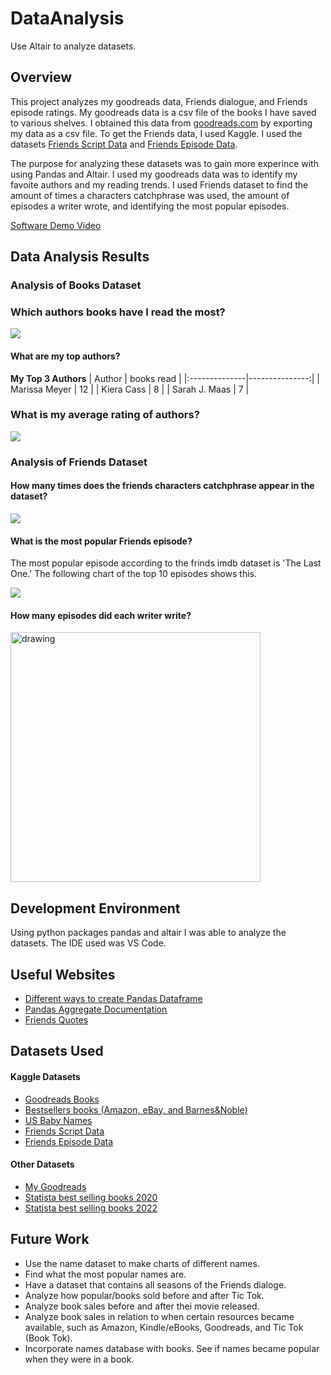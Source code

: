 # DataAnalysis
Use Altair to analyze datasets. 

## Overview

This project analyzes my goodreads data, Friends dialogue, and Friends episode ratings. My goodreads data is a csv file of the books I have saved to various shelves. I obtained this data from [goodreads.com](https://www.kaggle.com/datasets/jealousleopard/goodreadsbooks) by exporting my data as a csv file. To get the Friends data, I used Kaggle. I used the datasets [Friends Script Data](https://www.kaggle.com/discussions/general/182990) and [Friends Episode Data](https://www.kaggle.com/datasets/bcruise/friends-episode-data).

The purpose for analyzing these datasets was to gain more experince with using Pandas and Altair. I used my goodreads data was to identify my favoite authors and my reading trends. I used Friends dataset to find the amount of times a characters catchphrase was used, the amount of episodes a writer wrote, and identifying the most popular episodes.  

[Software Demo Video](http://youtube.link.goes.here)

## Data Analysis Results

### Analysis of Books Dataset

### Which authors books have I read the most?

![](charts/AuthorAmountReadChart.png)

#### What are my top authors?

**My Top 3 Authors**
|    Author     |   books read   |
|:--------------|---------------:|
| Marissa Meyer |             12 |
| Kiera Cass    |              8 |
| Sarah J. Maas |              7 |

### What is my average rating of authors?
![](charts/avgRatingAuthor.png)

### Analysis of Friends Dataset

#### How many times does the friends characters catchphrase appear in the dataset?

![](charts/freindsChart.png)

#### What is the most popular Friends episode?

The most popular episode according to the frinds imdb dataset is 'The Last One.' The following chart of the top 10 episodes shows this.

![](charts/top10.png)

#### How many episodes did each writer write?

<img src="charts/writercount.png" alt="drawing" width="400"/>

## Development Environment

Using python packages pandas and altair I was able to analyze the datasets. The IDE used was VS Code.  

## Useful Websites

* [Different ways to create Pandas Dataframe](https://www.geeksforgeeks.org/different-ways-to-create-pandas-dataframe/)
* [Pandas Aggregate Documentation](https://pandas.pydata.org/docs/reference/api/pandas.DataFrame.aggregate.html)
* [Friends Quotes](https://www.washingtonpost.com/arts-entertainment/2019/09/22/friends-premiered-years-ago-here-are-beloved-sitcoms-most-memorable-quotes/)

## Datasets Used

#### Kaggle Datasets

* [Goodreads Books](https://www.kaggle.com/datasets/jealousleopard/goodreadsbooks)
* [Bestsellers books (Amazon, eBay, and Barnes&Noble)](https://www.kaggle.com/code/digenessilva/bestsellers-books-amazon-ebay-and-barnes-noble)
* [US Baby Names](https://www.kaggle.com/datasets/kaggle/us-baby-names)
* [Friends Script Data](https://www.kaggle.com/discussions/general/182990)
* [Friends Episode Data](https://www.kaggle.com/datasets/bcruise/friends-episode-data)

#### Other Datasets

* [My Goodreads](https://www.goodreads.com/review/list/84060474?ref=nav_mybooks)
* [Statista best selling books 2020](https://www-statista-com.byui.idm.oclc.org/statistics/324872/best-selling-mass-market-paperback-books-usa/)
* [Statista best selling books 2022](https://www-statista-com.byui.idm.oclc.org/statistics/324872/best-selling-mass-market-paperback-books-usa/)


## Future Work

* Use the name dataset to make charts of different names.
* Find what the most popular names are. 
* Have a dataset that contains all seasons of the Friends dialoge.
* Analyze how popular/books sold before and after Tic Tok.   
* Analyze book sales before and after thei movie released.
* Analyze book sales in relation to when certain resources became available, such as Amazon, Kindle/eBooks, Goodreads, and Tic Tok (Book Tok). 
* Incorporate names database with books. See if names became popular when they were in a book.
